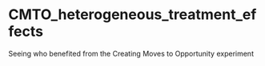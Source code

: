 # CMTO_heterogeneous_treatment_effects
Seeing who benefited from the Creating Moves to Opportunity experiment
